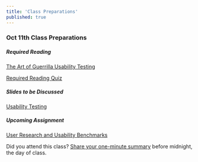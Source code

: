 ```yaml
---
title: 'Class Preparations'
published: true
---
```


### Oct 11th Class Preparations

##### Required Reading
[The Art of Guerrilla Usability Testing](http://www.uxbooth.com/articles/the-art-of-guerrilla-usability-testing/)

[Required Reading Quiz](https://canvas.sfu.ca/courses/28233/quizzes/42326?classes=btn,btn-primary)

##### Slides to be Discussed
[Usability Testing](https://swipe.to/1316t)

##### Upcoming Assignment
[User Research and Usability Benchmarks](https://canvas.sfu.ca/courses/28233/assignments/175639)

Did you attend this class? [Share your one-minute summary](https://canvas.sfu.ca/courses/28233/assignments/175631) before midnight, the day of class.
